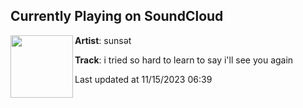 ## Currently Playing on SoundCloud

[<img align="left" width="100" src="https://i1.sndcdn.com/artworks-nzV25lGv1nzW55Ge-0uIP6g-t500x500.jpg">](https://soundcloud.com/a01211581/i-tried-so-hard-to-learn-to-say-ill-see-you-again-1)

**Artist**: sunsǝt 

**Track**: i tried so hard to learn to say i'll see you again

Last updated at 11/15/2023 06:39
